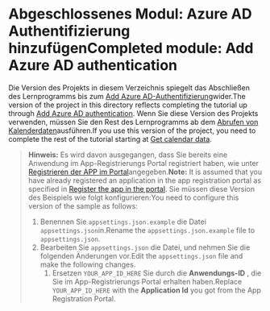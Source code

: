 # <a name="completed-module-add-azure-ad-authentication"></a><span data-ttu-id="cf9f1-101">Abgeschlossenes Modul: Azure AD Authentifizierung hinzufügen</span><span class="sxs-lookup"><span data-stu-id="cf9f1-101">Completed module: Add Azure AD authentication</span></span>

<span data-ttu-id="cf9f1-102">Die Version des Projekts in diesem Verzeichnis spiegelt das Abschließen des Lernprogramms bis zum [Add Azure AD-Authentifizierung](https://docs.microsoft.com/graph/tutorials/dotnet-core?tutorial-step=3)wider.</span><span class="sxs-lookup"><span data-stu-id="cf9f1-102">The version of the project in this directory reflects completing the tutorial up through [Add Azure AD authentication](https://docs.microsoft.com/graph/tutorials/dotnet-core?tutorial-step=3).</span></span> <span data-ttu-id="cf9f1-103">Wenn Sie diese Version des Projekts verwenden, müssen Sie den Rest des Lernprogramms ab dem [Abrufen von Kalenderdaten](https://docs.microsoft.com/graph/tutorials/dotnet-core?tutorial-step=4)ausführen.</span><span class="sxs-lookup"><span data-stu-id="cf9f1-103">If you use this version of the project, you need to complete the rest of the tutorial starting at [Get calendar data](https://docs.microsoft.com/graph/tutorials/dotnet-core?tutorial-step=4).</span></span>

> <span data-ttu-id="cf9f1-104">**Hinweis:** Es wird davon ausgegangen, dass Sie bereits eine Anwendung im App-Registrierungs Portal registriert haben, wie unter [Registrieren der APP im Portal](https://docs.microsoft.com/graph/tutorials/dotnet-core?tutorial-step=2)angegeben.</span><span class="sxs-lookup"><span data-stu-id="cf9f1-104">**Note:** It is assumed that you have already registered an application in the app registration portal as specified in [Register the app in the portal](https://docs.microsoft.com/graph/tutorials/dotnet-core?tutorial-step=2).</span></span> <span data-ttu-id="cf9f1-105">Sie müssen diese Version des Beispiels wie folgt konfigurieren:</span><span class="sxs-lookup"><span data-stu-id="cf9f1-105">You need to configure this version of the sample as follows:</span></span>
>
> 1. <span data-ttu-id="cf9f1-106">Benennen Sie `appsettings.json.example` die Datei `appsettings.json`in.</span><span class="sxs-lookup"><span data-stu-id="cf9f1-106">Rename the `appsettings.json.example` file to `appsettings.json`.</span></span>
> 1. <span data-ttu-id="cf9f1-107">Bearbeiten Sie `appsettings.json` die Datei, und nehmen Sie die folgenden Änderungen vor.</span><span class="sxs-lookup"><span data-stu-id="cf9f1-107">Edit the `appsettings.json` file and make the following changes.</span></span>
>     1. <span data-ttu-id="cf9f1-108">Ersetzen `YOUR_APP_ID_HERE` Sie durch die **Anwendungs-ID** , die Sie im App-Registrierungs Portal erhalten haben.</span><span class="sxs-lookup"><span data-stu-id="cf9f1-108">Replace `YOUR_APP_ID_HERE` with the **Application Id** you got from the App Registration Portal.</span></span>

